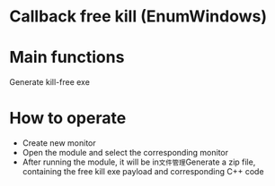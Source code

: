 # Callback free kill (EnumWindows)

# Main functions

Generate kill-free exe

# How to operate

+ Create new monitor
+ Open the module and select the corresponding monitor
+ After running the module, it will be in`文件管理`Generate a zip file, containing the free kill exe payload and corresponding C++ code


